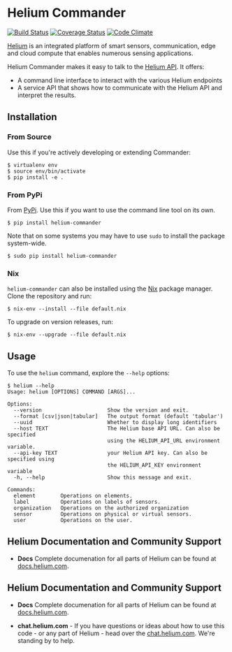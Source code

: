 # Helium Commander

[![Build Status](https://travis-ci.org/helium/helium-commander.svg?branch=master)](https://travis-ci.org/helium/helium-commander)
[![Coverage Status](https://coveralls.io/repos/github/helium/helium-commander/badge.svg?branch=master)](https://coveralls.io/github/helium/helium-commander?branch=master)
[![Code Climate](https://codeclimate.com/github/helium/helium-commander/badges/gpa.svg)](https://codeclimate.com/github/helium/helium-commander)

[Helium](https://helium.com) is an integrated platform of smart sensors, communication, edge and cloud compute that enables numerous sensing applications.

Helium Commander makes it easy to talk to the [Helium API](https://docs.helium.com). It offers:

* A command line interface to interact with the various Helium endpoints
* A service API that shows how to communicate with the Helium API and interpret the results.

## Installation


### From Source

Use this if you're actively developing or extending Commander:

```
$ virtualenv env
$ source env/bin/activate
$ pip install -e .
```

### From PyPi

From [PyPi](https://pypi.python.org). Use this if you want to use the command line tool on its own.


```
$ pip install helium-commander
```

Note that on some systems you may have to use `sudo` to install the package system-wide.

```
$ sudo pip install helium-commander
```

### Nix

`helium-commander` can also be installed using the [Nix](https://nixos.org/nix/) package manager. Clone the repository and run:


```
$ nix-env --install --file default.nix
```

To upgrade on version releases, run:


```
$ nix-env --upgrade --file default.nix
```

## Usage

To use the `helium` command, explore the `--help` options:

```
$ helium --help
Usage: helium [OPTIONS] COMMAND [ARGS]...

Options:
  --version                     Show the version and exit.
  --format [csv|json|tabular]   The output format (default 'tabular')
  --uuid                        Whether to display long identifiers
  --host TEXT                   The Helium base API URL. Can also be specified
                                using the HELIUM_API_URL environment variable.
  --api-key TEXT                your Helium API key. Can also be specified using
                                the HELIUM_API_KEY environment variable
  -h, --help                    Show this message and exit.

Commands:
  element        Operations on elements.
  label          Operations on labels of sensors.
  organization   Operations on the authorized organization
  sensor         Operations on physical or virtual sensors.
  user           Operations on the user.
```

##  Helium Documentation and Community Support 

* **Docs** Complete documenation for all parts of Helium can be found at [docs.helium.com](https://docs.helium.com). 

##  Helium Documentation and Community Support


* **Docs** Complete documenation for all parts of Helium can be found at [docs.helium.com](https://docs/helium.com).

* **chat.helium.com** - If you have questions or ideas about how to use this code - or any part of Helium - head over the [chat.helium.com](https://chat.helium.com). We're standing by to help.
